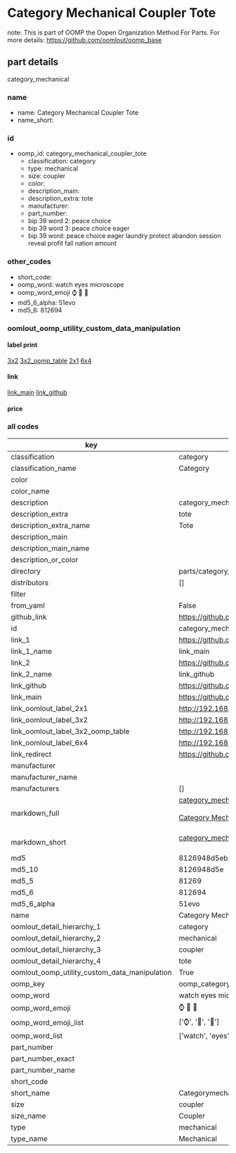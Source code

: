 # Category Mechanical Coupler Tote  

note: This is part of OOMP the Oopen Organization Method For Parts. For more details: https://github.com/oomlout/oomp_base

##  part details
  



category_mechanical



### name
* name: Category Mechanical Coupler Tote
* name_short: 
### id
* oomp_id: category_mechanical_coupler_tote
  * classification: category
  * type: mechanical
  * size: coupler
  * color: 
  * description_main: 
  * description_extra: tote
  * manufacturer: 
  * part_number: 
  * bip 39 word 2: peace choice
  * bip 39 word 3: peace choice eager
  * bip 39 word: peace choice eager laundry protect abandon session reveal profit fall nation amount

### other_codes
* short_code: 
* oomp_word: watch eyes microscope
* oomp_word_emoji :watch: :eyes: :microscope:
* md5_6_alpha: 51evo
* md5_6: 812694






### oomlout_oomp_utility_custom_data_manipulation
#### label print
[3x2](http://192.168.1.245:1112/?label=oomp%2051evo)
[3x2_oomp_table](http://192.168.1.108:1112/?label=oomp%2051evo)
[2x1](http://192.168.1.242:1112/?label=oomp%2051evo)
[6x4](http://192.168.1.55:1112/?label=oomp%2051evo)    

#### link

[link_main](https://github.com/oomlout/oomlout_oomp_version_1_messy/tree/main/parts/category_mechanical_coupler_tote) [link_github](https://github.com/oomlout/oomlout_oomp_version_1_messy/tree/main/parts/category_mechanical_coupler_tote)                             

#### price







### all codes 
| key | value |  
| --- | --- |  
| classification | category |  
| classification_name | Category |  
| color |  |  
| color_name |  |  
| description | category_mechanical |  
| description_extra | tote |  
| description_extra_name | Tote |  
| description_main |  |  
| description_main_name |  |  
| description_or_color |   |  
| directory | parts/category_mechanical_coupler_tote |  
| distributors | [] |  
| filter |  |  
| from_yaml | False |  
| github_link | https://github.com/oomlout/oomlout_oomp_part_src/tree/main/parts/category_mechanical_coupler_tote |  
| id | category_mechanical_coupler_tote |  
| link_1 | https://github.com/oomlout/oomlout_oomp_version_1_messy/tree/main/parts/category_mechanical_coupler_tote |  
| link_1_name | link_main |  
| link_2 | https://github.com/oomlout/oomlout_oomp_version_1_messy/tree/main/parts/category_mechanical_coupler_tote |  
| link_2_name | link_github |  
| link_github | https://github.com/oomlout/oomlout_oomp_version_1_messy/tree/main/parts/category_mechanical_coupler_tote |  
| link_main | https://github.com/oomlout/oomlout_oomp_version_1_messy/tree/main/parts/category_mechanical_coupler_tote |  
| link_oomlout_label_2x1 | http://192.168.1.242:1112/?label=oomp%2051evo |  
| link_oomlout_label_3x2 | http://192.168.1.245:1112/?label=oomp%2051evo |  
| link_oomlout_label_3x2_oomp_table | http://192.168.1.108:1112/?label=oomp%2051evo |  
| link_oomlout_label_6x4 | http://192.168.1.55:1112/?label=oomp%2051evo |  
| link_redirect | https://github.com/oomlout/oomlout_oomp_version_1_messy/tree/main/parts/category_mechanical_coupler_tote |  
| manufacturer |  |  
| manufacturer_name |  |  
| manufacturers | [] |  
| markdown_full | [category_mechanical_coupler_tote](none)<br>[](none)<br>[Category Mechanical Coupler Tote](none)<br><br> |  
| markdown_short | [category_mechanical_coupler_tote](none)<br><br> |  
| md5 | 8126948d5eb87888005657da89ca0d0e |  
| md5_10 | 8126948d5e |  
| md5_5 | 81269 |  
| md5_6 | 812694 |  
| md5_6_alpha | 51evo |  
| name | Category Mechanical Coupler Tote |  
| oomlout_detail_hierarchy_1 | category |  
| oomlout_detail_hierarchy_2 | mechanical |  
| oomlout_detail_hierarchy_3 | coupler |  
| oomlout_detail_hierarchy_4 | tote |  
| oomlout_oomp_utility_custom_data_manipulation | True |  
| oomp_key | oomp_category_mechanical_coupler_tote |  
| oomp_word | watch eyes microscope |  
| oomp_word_emoji | :watch: :eyes: :microscope: |  
| oomp_word_emoji_list | [':watch:', ':eyes:', ':microscope:'] |  
| oomp_word_list | ['watch', 'eyes', 'microscope'] |  
| part_number |  |  
| part_number_exact |  |  
| part_number_name |  |  
| short_code |  |  
| short_name | Categorymechanical |  
| size | coupler |  
| size_name | Coupler |  
| type | mechanical |  
| type_name | Mechanical |  
